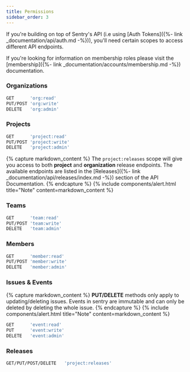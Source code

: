 ```yaml
---
title: Permissions
sidebar_order: 3
---
```


If you're building on top of Sentry's API (i.e using [Auth Tokens]({%- link _documentation/api/auth.md -%})), you'll need certain scopes to access
different API endpoints.

If you're looking for information on membership roles please visit the
[membership]({%- link _documentation/accounts/membership.md -%}) documentation.

### Organizations

```bash
GET      'org:read'    
PUT/POST 'org:write'
DELETE   'org:admin'
```

### Projects
```bash
GET      'project:read'    
PUT/POST 'project:write'
DELETE   'project:admin'
```

{% capture markdown_content %}
The `project:releases` scope will give you access to both **project**
and **organization** release endpoints. The available endpoints are listed in the
[Releases]({%- link _documentation/api/releases/index.md -%}) section of the API Documentation.
{% endcapture %}
{% include components/alert.html
  title="Note"
  content=markdown_content
%}

### Teams
```bash
GET      'team:read'    
PUT/POST 'team:write'
DELETE   'team:admin'
```

### Members
```bash
GET      'member:read'    
PUT/POST 'member:write'
DELETE   'member:admin'
```

### Issues & Events

{% capture markdown_content %}
**PUT/DELETE** methods only apply to updating/deleting issues.
Events in sentry are immutable and can only be deleted by deleting the whole issue.
{% endcapture %}
{% include components/alert.html
  title="Note"
  content=markdown_content
%}

```bash
GET      'event:read'    
PUT      'event:write'
DELETE   'event:admin'
```

### Releases
```bash
GET/PUT/POST/DELETE   'project:releases'
```
